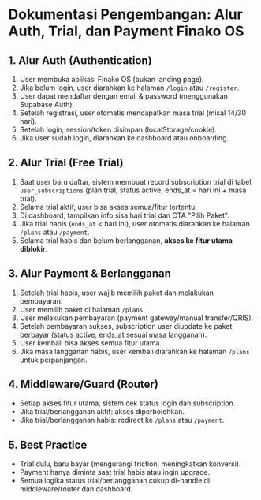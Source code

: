 
# Dokumentasi Pengembangan: Alur Auth, Trial, dan Payment Finako OS

## 1. Alur Auth (Authentication)
1. User membuka aplikasi Finako OS (bukan landing page).
2. Jika belum login, user diarahkan ke halaman `/login` atau `/register`.
3. User dapat mendaftar dengan email & password (menggunakan Supabase Auth).
4. Setelah registrasi, user otomatis mendapatkan masa trial (misal 14/30 hari).
5. Setelah login, session/token disimpan (localStorage/cookie).
6. Jika user sudah login, diarahkan ke dashboard atau onboarding.

## 2. Alur Trial (Free Trial)
1. Saat user baru daftar, sistem membuat record subscription trial di tabel `user_subscriptions` (plan trial, status active, ends_at = hari ini + masa trial).
2. Selama trial aktif, user bisa akses semua/fitur tertentu.
3. Di dashboard, tampilkan info sisa hari trial dan CTA "Pilih Paket".
4. Jika trial habis (`ends_at` < hari ini), user otomatis diarahkan ke halaman `/plans` atau `/payment`.
5. Selama trial habis dan belum berlangganan, **akses ke fitur utama diblokir**.

## 3. Alur Payment & Berlangganan
1. Setelah trial habis, user wajib memilih paket dan melakukan pembayaran.
2. User memilih paket di halaman `/plans`.
3. User melakukan pembayaran (payment gateway/manual transfer/QRIS).
4. Setelah pembayaran sukses, subscription user diupdate ke paket berbayar (status active, ends_at sesuai masa langganan).
5. User kembali bisa akses semua fitur utama.
6. Jika masa langganan habis, user kembali diarahkan ke halaman `/plans` untuk perpanjangan.

## 4. Middleware/Guard (Router)
- Setiap akses fitur utama, sistem cek status login dan subscription.
- Jika trial/berlangganan aktif: akses diperbolehkan.
- Jika trial/berlangganan habis: redirect ke `/plans` atau `/payment`.

## 5. Best Practice
- Trial dulu, baru bayar (mengurangi friction, meningkatkan konversi).
- Payment hanya diminta saat trial habis atau ingin upgrade.
- Semua logika status trial/berlangganan cukup di-handle di middleware/router dan dashboard.

